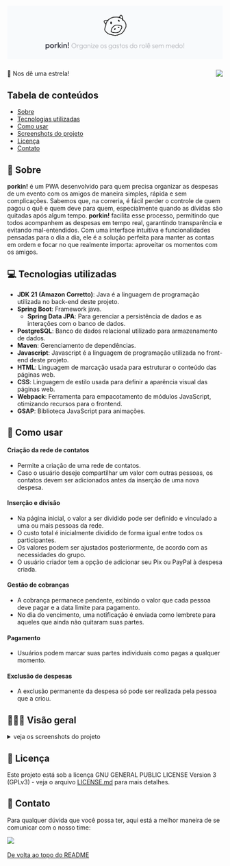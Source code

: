 # <img src="misc/banner.png">

🌟 Nos dê uma estrela!
<img align="right" src="https://img.shields.io/badge/status%20do%20projeto:-em%20desenvolvimento-purple">

## Tabela de conteúdos

- [Sobre](#-sobre)
- [Tecnologias utilizadas](#-tecnologias-utilizadas)
- [Como usar](#-como-usar)
- [Screenshots do projeto](#-visão-geral)
- [Licença](#-licença)
- [Contato](#-contato)

## 🐷 Sobre

**porkin!** é um PWA desenvolvido para quem precisa organizar as despesas de um evento com os amigos de maneira simples, rápida e sem complicações. Sabemos que, na correria, é fácil perder o controle de quem pagou o quê e quem deve para quem, especialmente quando as dívidas são quitadas após algum tempo. **porkin!** facilita esse processo, permitindo que todos acompanhem as despesas em tempo real, garantindo transparência e evitando mal-entendidos. Com uma interface intuitiva e funcionalidades pensadas para o dia a dia, ele é a solução perfeita para manter as contas em ordem e focar no que realmente importa: aproveitar os momentos com os amigos.

## 💻 Tecnologias utilizadas

- **JDK 21 (Amazon Corretto)**: Java é a linguagem de programação utilizada no back-end deste projeto.
- **Spring Boot**: Framework java.
  - **Spring Data JPA**: Para gerenciar a persistência de dados e as interações com o banco de dados.
- **PostgreSQL**: Banco de dados relacional utilizado para armazenamento de dados.
- **Maven**: Gerenciamento de dependências.
- **Javascript**: Javascript é a linguagem de programação utilizada no front-end deste projeto.
- **HTML**: Linguagem de marcação usada para estruturar o conteúdo das páginas web.
- **CSS**: Linguagem de estilo usada para definir a aparência visual das páginas web.
- **Webpack**: Ferramenta para empacotamento de módulos JavaScript, otimizando recursos para o frontend.  
- **GSAP**: Biblioteca JavaScript para animações. 


## 📱 Como usar


#### Criação da rede de contatos

- Permite a criação de uma rede de contatos.
- Caso o usuário deseje compartilhar um valor com outras pessoas, os contatos devem ser adicionados antes da inserção de uma nova despesa.

#### Inserção e divisão

- Na página inicial, o valor a ser dividido pode ser definido e vinculado a uma ou mais pessoas da rede.
- O custo total é inicialmente dividido de forma igual entre todos os participantes.
- Os valores podem ser ajustados posteriormente, de acordo com as necessidades do grupo.
- O usuário criador tem a opção de adicionar seu Pix ou PayPal à despesa criada.

#### Gestão de cobranças

- A cobrança permanece pendente, exibindo o valor que cada pessoa deve pagar e a data limite para pagamento.
- No dia do vencimento, uma notificação é enviada como lembrete para aqueles que ainda não quitaram suas partes.

#### Pagamento

- Usuários podem marcar suas partes individuais como pagas a qualquer momento.

#### Exclusão de despesas

- A exclusão permanente da despesa só pode ser realizada pela pessoa que a criou.

## 🧙🏻‍♀️ Visão geral

<details>
<summary align="left">veja os screenshots do projeto</summary>
<br>

<!--[login](misc/projecto-login.png)-->

```
ainda não disponível 💤
```

</details>


## 📖 Licença

Este projeto está sob a licença GNU GENERAL PUBLIC LICENSE Version 3 (GPLv3) - veja o arquivo [LICENSE.md](https://github.com/LauriESB/porkin/blob/main/LICENSE) para mais detalhes.

## 💌 Contato

Para qualquer dúvida que você possa ter, aqui está a melhor maneira de se comunicar com o nosso time:

<a href="https://www.linkedin.com/in/laurisantinelli/"><img src="https://img.shields.io/badge/-LinkedIn-%230077B5?style=for-the-badge&logo=linkedin&logoColor=white"/></a>

[De volta ao topo do README](#top)

